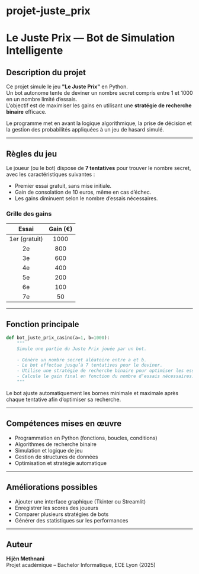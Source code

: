 # projet-juste_prix
# Le Juste Prix — Bot de Simulation Intelligente

## Description du projet
Ce projet simule le jeu **"Le Juste Prix"** en Python.  
Un bot autonome tente de deviner un nombre secret compris entre 1 et 1000 en un nombre limité d’essais.  
L’objectif est de maximiser les gains en utilisant une **stratégie de recherche binaire** efficace.

Le programme met en avant la logique algorithmique, la prise de décision et la gestion des probabilités appliquées à un jeu de hasard simulé.

---

## Règles du jeu
Le joueur (ou le bot) dispose de **7 tentatives** pour trouver le nombre secret, avec les caractéristiques suivantes :

- Premier essai gratuit, sans mise initiale.  
- Gain de consolation de 10 euros, même en cas d’échec.  
- Les gains diminuent selon le nombre d’essais nécessaires.

### Grille des gains

| Essai | Gain (€) |
|:------:|:---------:|
| 1er (gratuit) | 1000 |
| 2e | 800 |
| 3e | 600 |
| 4e | 400 |
| 5e | 200 |
| 6e | 100 |
| 7e | 50 |

---

## Fonction principale

```python
def bot_juste_prix_casino(a=1, b=1000):
    """
    Simule une partie du Juste Prix jouée par un bot.
    
    - Génère un nombre secret aléatoire entre a et b.
    - Le bot effectue jusqu’à 7 tentatives pour le deviner.
    - Utilise une stratégie de recherche binaire pour optimiser les essais.
    - Calcule le gain final en fonction du nombre d’essais nécessaires.
    """
```

Le bot ajuste automatiquement les bornes minimale et maximale après chaque tentative afin d’optimiser sa recherche.

---

## Compétences mises en œuvre
- Programmation en Python (fonctions, boucles, conditions)
- Algorithmes de recherche binaire
- Simulation et logique de jeu
- Gestion de structures de données
- Optimisation et stratégie automatique

---

## Améliorations possibles
- Ajouter une interface graphique (Tkinter ou Streamlit)
- Enregistrer les scores des joueurs
- Comparer plusieurs stratégies de bots
- Générer des statistiques sur les performances

---

## Auteur
**Hijèn Methnani**  
Projet académique – Bachelor Informatique, ECE Lyon (2025)
